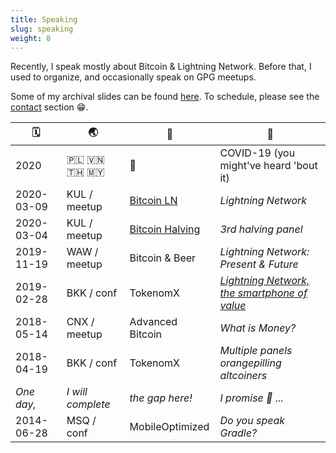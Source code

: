 ```yaml
---
title: Speaking
slug: speaking
weight: 8
---
```


Recently, I speak mostly about Bitcoin & Lightning Network.  Before that, I used to organize, and occasionally speak on GPG meetups.
 
Some of my archival slides can be found [here].  To schedule, please see the [contact] section 😁.

[here]: https://keybase.pub/meedamian/slides
[contact]: #contact

<div id="spoken">

| 🗓          | 🌏              |           📜       | 🤔   
|------------|-----------------|-------------------|--------------------
| 2020       | 🇵🇱 🇻🇳 🇹🇭 🇲🇾       | 🦠                | COVID-19 (you might've heard 'bout it) 
| 2020-03-09 | KUL / meetup    | [Bitcoin LN]      | _Lightning Network_
| 2020-03-04 | KUL / meetup    | [Bitcoin Halving] | _3rd halving panel_
| 2019-11-19 | WAW / meetup    | Bitcoin & Beer    | _Lightning Network: Present & Future_
| 2019-02-28 | BKK / conf      | TokenomX          | [_Lightning Network, the smartphone of value_][ln-smartphone]
| 2018-05-14 | CNX / meetup    | Advanced Bitcoin  | _What is Money?_
| 2018-04-19 | BKK / conf      | TokenomX          | _Multiple panels orangepilling altcoiners_
| _One day,_ | _I will complete_ | _the gap here!_ | _I promise 🙈 ..._
| 2014-06-28 | MSQ / conf      | MobileOptimized   | _Do you speak Gradle?_

</div>

[Bitcoin LN]: https://www.eventbrite.com/e/bitcoin-lightning-network-hardware-wallet-review-meetup-tickets-94350987343?aff=ebdssbdestsearch
[Bitcoin Halving]: https://www.eventbrite.com/e/bitcoin-halving-why-it-matters-what-might-happen-bitcoinmalaysia-monthly-talk-tickets-94112841041#
[The Athénée Hotel]: https://goo.gl/maps/pDGvjzd3niUQPG7w6
[ln-smartphone]: https://www.youtube.com/watch?v=5gGyDTY793Q
